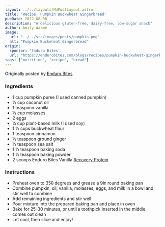 ```yaml
---
layout: ../../layouts/MdPostLayout.astro
title: 'Recipe: Pumpkin Buckwheat Gingerbread'
pubDate: 2022-08-08
description: "A delicious gluten-free, dairy-free, low-sugar snack"
author: Amity Warme
image: 
  url: "../../src/images/posts/pumpkin.png"
  alt: "Pumpkin Buckwheat Gingerbread"
origin: 
  sponsor: 'Enduro Bites'
  url: "https://endurobites.com/blogs/recipes/pumpkin-buckwheat-gingerbread-recipe"
tags: ["nutrition", "recipe", "bread"]
---
```

Originally posted by [Enduro Bites](https://endurobites.com/blogs/recipes/pumpkin-buckwheat-gingerbread-recipe)

### Ingredients
* 1 cup pumpkin puree (I used canned pumpkin)
* ½ cup coconut oil
* 1 teaspoon vanilla
* ⅓ cup molasses
* 2 eggs 
* ¼ cup plant-based milk (I used soy)
* 1 ½ cups buckwheat flour
* 1 teaspoon cinnamon
* ½ teaspoon ground ginger 
* ½ teaspoon sea salt
* 1 ½ teaspoon baking soda
* 1 ½ teaspoon baking powder
* 2 scoops Enduro Bites Vanilla [Recovery Protein](https://enduro-bites.myshopify.com/products/recovery-protein-by-enduro-bites)

### Instructions 
* Preheat oven to 350 degrees and grease a 9in round baking pan
* Combine pumpkin, oil, vanilla, molasses, eggs, and milk in a bowl and stir well to combine
* Add remaining ingredients and stir well
* Pour mixture into the prepared baking pan and place in oven
* Bake for 25-30 minutes, or until a toothpick inserted in the middle comes out clean
* Let cool, then slice and enjoy!
